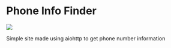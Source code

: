 # Phone Info Finder

<img src="https://telegra.ph/file/32062b102dfbc86a01ed6.jpg">

Simple site made using aiohttp to get phone number information

